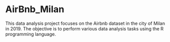 # AirBnb_Milan
This data analysis project focuses on the Airbnb dataset in the city of Milan in 2019. The objective is to perform various data analysis tasks using the R programming language. 
